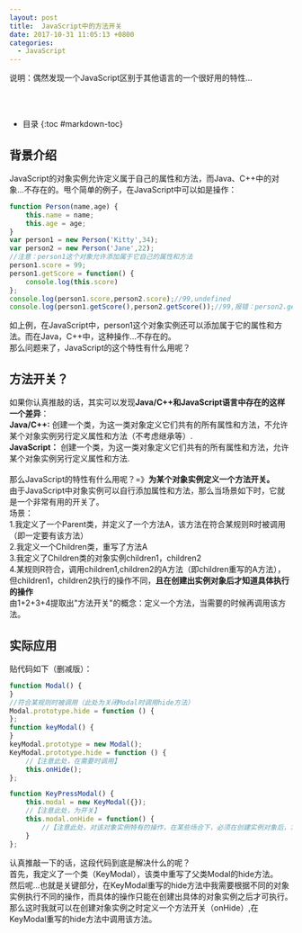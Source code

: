 ```yaml
---
layout: post
title:  JavaScript中的方法开关
date: 2017-10-31 11:05:13 +0800
categories:
  - JavaScript
---
```


说明：偶然发现一个JavaScript区别于其他语言的一个很好用的特性...

<br/><br/>

- 目录
{:toc #markdown-toc}


## 背景介绍
JavaScript的对象实例允许定义属于自己的属性和方法，而Java、C++中的对象...不存在的。甩个简单的例子，在JavaScript中可以如是操作：
```javascript
function Person(name,age) {
	this.name = name;
	this.age = age;
}
var person1 = new Person('Kitty',34);
var person2 = new Person('Jane',22);
//注意：person1这个对象允许添加属于它自己的属性和方法
person1.score = 99;
person1.getScore = function() {
	console.log(this.score)
};
console.log(person1.score,person2.score);//99,undefined
console.log(person1.getScore(),person2.getScore());//99,报错：person2.getScore is not a function
```
如上例，在JavaScript中，person1这个对象实例还可以添加属于它的属性和方法。而在Java，C++中，这种操作...不存在的。
<br/>
那么问题来了，JavaScript的这个特性有什么用呢？


## 方法开关？
如果你认真推敲的话，其实可以发现**Java/C++和JavaScript语言中存在的这样一个差异**：<br/>
**Java/C++:** 创建一个类，为这一类对象定义它们共有的所有属性和方法，不允许某个对象实例另行定义属性和方法（不考虑继承等）.<br/>
**JavaScript：** 创建一个类，为这一类对象定义它们共有的所有属性和方法，允许某个对象实例另行定义属性和方法.<br/><br/>
那么JavaScript的特性有什么用呢？=》**为某个对象实例定义一个方法开关。**<br/>
由于JavaScript中对象实例可以自行添加属性和方法，那么当场景如下时，它就是一个非常有用的开关了。<br/>
场景：<br/>
1.我定义了一个Parent类，并定义了一个方法A，该方法在符合某规则R时被调用（即一定要有该方法）<br/>
2.我定义一个Children类，重写了方法A<br/>
3.我定义了Children类的对象实例children1，children2<br/>
4.某规则R符合，调用children1,children2的A方法（即children重写的A方法），但children1，children2执行的操作不同，**且在创建出实例对象后才知道具体执行的操作**<br/>
由1+2+3+4提取出"方法开关"的概念：定义一个方法，当需要的时候再调用该方法。<br/>


## 实际应用
贴代码如下（删减版）：<br/>

```javascript
function Modal() {
}
//符合某规则时被调用（此处为关闭Modal时调用hide方法）
Modal.prototype.hide = function () {
};
function keyModal() {
}
keyModal.prototype = new Modal();
KeyModal.prototype.hide = function () {
	//【注意此处，在需要时调用】
    this.onHide();
};

function KeyPressModal() {
    this.modal = new KeyModal({});
	//【注意此处，为开关】
    this.modal.onHide = function() {
		//【注意此处，对该对象实例特有的操作，在某些场合下，必须在创建实例对象后，才知道具体要执行的操作（比如这里可能还依赖一些别的参数，暂略），那么这种情况下，就可以通过方法开关解决该类需求】
	}
};
```
认真推敲一下的话，这段代码到底是解决什么的呢？<br/>
首先，我定义了一个类（KeyModal），该类中重写了父类Modal的hide方法。<br/>
然后呢...也就是关键部分，在KeyModal重写的hide方法中我需要根据不同的对象实例执行不同的操作，而具体的操作只能在创建出具体的对象实例之后才可执行。那么这时我就可以在创建对象实例之时定义一个方法开关（onHide）,在KeyModal重写的hide方法中调用该方法。

